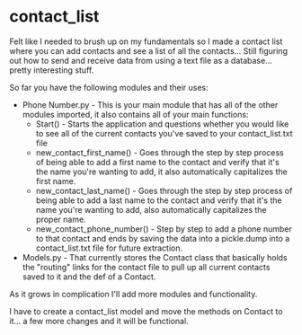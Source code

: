 # contact_list
Felt like I needed to brush up on my fundamentals so I made a contact list where you can add contacts and see a list of all the contacts... Still figuring out how to send and receive data from using a text file as a database... pretty interesting stuff.

 So far you have the following modules and their uses:
<ul>
    <li>Phone Number.py - This is your main module that has all of the other modules imported, it also contains all of your main functions:
        <ul>
            <li>Start() - Starts the application and questions whether you would like to see all of the current contacts you've saved to your contact_list.txt file</li>
            <li>new_contact_first_name() - Goes through the step by step process of being able to add a first name to the contact and verify that it's the name you're wanting to add, it also automatically capitalizes the first name.</li>
            <li>new_contact_last_name() - Goes through the step by step process of being able to add a last name to the contact and verify that it's the name you're wanting to add, also automatically capitalizes the proper name.</li>
            <li>new_contact_phone_number() - Step by step to add a phone number to that contact and ends by saving the data into a pickle.dump into a contact_list.txt file for future extraction.</li>
        </ul>
    </li>
    <li>Models.py - That currently stores the Contact class that basically holds the "routing" links for the contact file to pull up all current contacts saved to it and the def of a Contact.</li>
</ul>

As it grows in complication I'll add more modules and functionality.

I have to create a contact_list model and move the methods on Contact to it... a few more changes and it will be functional.
